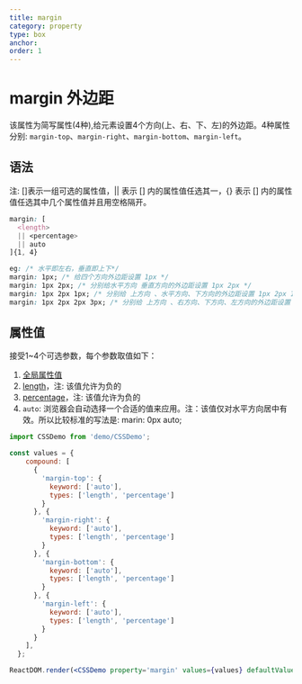 ```yaml
---
title: margin
category: property
type: box
anchor:
order: 1
---
```


# margin 外边距

该属性为简写属性(4种),给元素设置4个方向(上、右、下、左)的外边距。4种属性分别: `margin-top`、`margin-right`、`margin-bottom`、`margin-left`。

## 语法

注: []表示一组可选的属性值，|| 表示 [] 内的属性值任选其一，{} 表示 [] 内的属性值任选其中几个属性值并且用空格隔开。

```css
margin: [
  <length>
  || <percentage>
  || auto
]{1, 4}

eg: /* 水平即左右，垂直即上下*/
margin: 1px; /* 给四个方向外边距设置 1px */
margin: 1px 2px; /* 分别给水平方向 垂直方向的外边距设置 1px 2px */
margin: 1px 2px 1px; /* 分别给 上方向 、水平方向、下方向的外边距设置 1px 2px 1px */
margin: 1px 2px 2px 3px; /* 分别给 上方向 、右方向、下方向、左方向的外边距设置 1px 2px 2px 3px*/
```

## 属性值

接受1~4个可选参数，每个参数取值如下：

1. [全局属性值](/front-end/CSS/values#anchor-值类型)
1. [length](/front-end/CSS/values#anchor-值类型)，注: 该值允许为负的
1. [percentage](/front-end/CSS/values#anchor-值类型)，注: 该值允许为负的
1. `auto`: 浏览器会自动选择一个合适的值来应用。注：该值仅对水平方向居中有效。所以比较标准的写法是: marin: 0px auto;

```jsx
import CSSDemo from 'demo/CSSDemo';

const values = {
    compound: [
      {
        'margin-top': {
          keyword: ['auto'],
          types: ['length', 'percentage']
        }
      }, {
        'margin-right': {
          keyword: ['auto'],
          types: ['length', 'percentage']
        }
      }, {
        'margin-bottom': {
          keyword: ['auto'],
          types: ['length', 'percentage']
        }
      }, {
        'margin-left': {
          keyword: ['auto'],
          types: ['length', 'percentage']
        }
      }
    ],
  };

ReactDOM.render(<CSSDemo property='margin' values={values} defaultValue="auto" />, mountNode);
```
